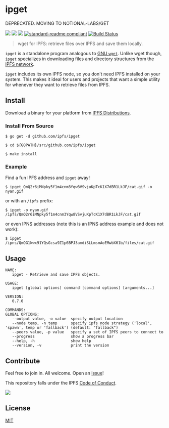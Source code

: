 # ipget

DEPRECATED.  MOVING TO NOTIONAL-LABS/GET

[![](https://img.shields.io/badge/made%20by-Protocol%20Labs-blue.svg?style=flat-square)](http://ipn.io)
[![](https://img.shields.io/badge/project-IPFS-blue.svg?style=flat-square)](http://ipfs.io/)
[![](https://img.shields.io/badge/freenode-%23ipfs-blue.svg?style=flat-square)](http://webchat.freenode.net/?channels=%23ipfs)
[![standard-readme compliant](https://img.shields.io/badge/standard--readme-OK-green.svg?style=flat-square)](https://github.com/RichardLitt/standard-readme)
[![Build Status](https://secure.travis-ci.org/ipfs/ipget.png?branch=master)](http://travis-ci.org/ipfs/ipget)

> wget for IPFS: retrieve files over IPFS and save them locally.

`ipget` is a standalone program analogous to [GNU `wget`](https://www.gnu.org/software/wget/). Unlike wget though, `ipget` specializes in downloading files and directory structures from the [IPFS network](https://ipfs.io).

`ipget` includes its own IPFS node, so you don't need IPFS installed on your
system. This makes it ideal for users and projects that want a simple utility
for whenever they want to retrieve files from IPFS.


## Install

Download a binary for your platform from [IPFS Distributions](https://dist.ipfs.io/#ipget).

### Install From Source

```
$ go get -d github.com/ipfs/ipget

$ cd ${GOPATH}/src/github.com/ipfs/ipget

$ make install
```

### Example

Find a fun IPFS address and `ipget` away!

```
$ ipget QmQ2r6iMNpky5f1m4cnm3Yqw8VSvjuKpTcK1X7dBR1LkJF/cat.gif -o nyan.gif
```
or with an `/ipfs` prefix:
```
$ ipget -o nyan.gif /ipfs/QmQ2r6iMNpky5f1m4cnm3Yqw8VSvjuKpTcK1X7dBR1LkJF/cat.gif
```
or even IPNS addresses (note this is an IPNS address example and does not work):
```
$ ipget /ipns/QmQG1kwx91YQsGcsa9Z1p6BPJ3amdiSLLmsmAoEMwbX61b/files/cat.gif
```

## Usage

```
NAME:
   ipget - Retrieve and save IPFS objects.

USAGE:
   ipget [global options] command [command options] [arguments...]

VERSION:
   0.7.0

COMMANDS:
GLOBAL OPTIONS:
   --output value, -o value  specify output location
   --node temp, -n temp      specify ipfs node strategy ('local', 'spawn', temp or 'fallback') (default: "fallback")
   --peers value, -p value   specify a set of IPFS peers to connect to
   --progress                show a progress bar
   --help, -h                show help
   --version, -v             print the version
```

## Contribute

Feel free to join in. All welcome. Open an [issue](https://github.com/ipfs/ipget/issues)!

This repository falls under the IPFS [Code of Conduct](https://github.com/ipfs/community/blob/master/code-of-conduct.md).

[![](https://cdn.rawgit.com/jbenet/contribute-ipfs-gif/master/img/contribute.gif)](https://github.com/ipfs/community/blob/master/CONTRIBUTING.md)

## License

[MIT](LICENSE)
